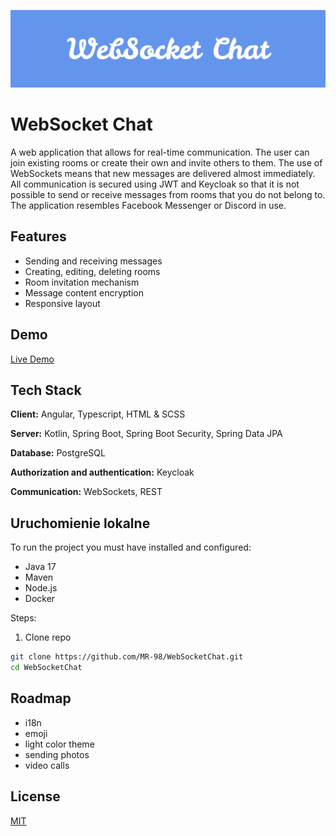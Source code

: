 ![Logo](https://raw.githubusercontent.com/MR-98/WebSocketChat/refs/heads/develop/docs/banner.png)
# WebSocket Chat
A web application that allows for real-time communication. The user can join existing rooms or create their own and invite others to them. The use of WebSockets means that new messages are delivered almost immediately. All communication is secured using JWT and Keycloak so that it is not possible to send or receive messages from rooms that you do not belong to. The application resembles Facebook Messenger or Discord in use.
## Features

- Sending and receiving messages
- Creating, editing, deleting rooms
- Room invitation mechanism
- Message content encryption
- Responsive layout


## Demo
[Live Demo](https://mr98.site/chat)


## Tech Stack

**Client:** Angular, Typescript, HTML & SCSS

**Server:** Kotlin, Spring Boot, Spring Boot Security, Spring Data JPA

**Database:** PostgreSQL

**Authorization and authentication:** Keycloak

**Communication:** WebSockets, REST


## Uruchomienie lokalne

To run the project you must have installed and configured:
- Java 17
- Maven
- Node.js
- Docker

Steps:
1. Clone repo
```bash
git clone https://github.com/MR-98/WebSocketChat.git
cd WebSocketChat
```

## Roadmap

- i18n
- emoji
- light color theme
- sending photos
- video calls

## License

[MIT](https://choosealicense.com/licenses/mit/)

